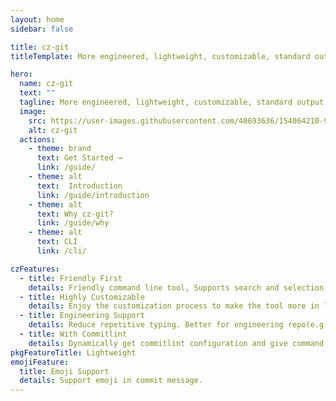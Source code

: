 ```yaml
---
layout: home
sidebar: false

title: cz-git
titleTemplate: More engineered, lightweight, customizable, standard output format commitizen adapter

hero:
  name: cz-git
  text: ""
  tagline: More engineered, lightweight, customizable, standard output format commitizen adapter and CLI.
  image:
    src: https://user-images.githubusercontent.com/40693636/154064210-964aeaa0-d9dc-4cea-9e52-2ffc3789611b.png
    alt: cz-git
  actions:
    - theme: brand
      text: Get Started →
      link: /guide/
    - theme: alt
      text:  Introduction
      link: /guide/introduction
    - theme: alt
      text: Why cz-git?
      link: /guide/why
    - theme: alt
      text: CLI
      link: /cli/

czFeatures:
  - title: Friendly First
    details: Friendly command line tool, Supports search and selection on the command line, reducing spelling errors.To be a lazyman.
  - title: Highly Customizable
    details: Enjoy the customization process to make the tool more in line with your or team habits.
  - title: Engineering Support
    details: Reduce repetitive typing. Better for engineering repo(e.g:monorepo) or business system. Easy link with issue.
  - title: With Commitlint
    details: Dynamically get commitlint configuration and give command line prompts.
pkgFeatureTitle: Lightweight
emojiFeature:
  title: Emoji Support
  details: Support emoji in commit message.
---
```

